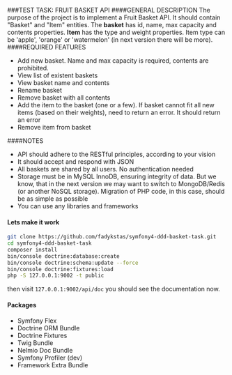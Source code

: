 ###TEST TASK: FRUIT BASKET API
####GENERAL DESCRIPTION
The purpose of the project is to implement a Fruit Basket API. It should contain "Basket" and "Item" entities. The **basket** has id, name, max capacity and contents properties. **Item** has the type and weight properties. Item type can be 'apple', 'orange' or 'watermelon' (in next version there will be more).
####REQUIRED FEATURES
- Add new basket. Name and max capacity is required, contents are prohibited.
- View list of existent baskets
- View basket name and contents
- Rename basket
- Remove basket with all contents
- Add the item to the basket (one or a few). If basket cannot fit all new items (based on their weights), need to return an error. It should return an error
- Remove item from basket

####NOTES
- API should adhere to the RESTful principles, according to your vision
- It should accept and respond with JSON
- All baskets are shared by all users. No authentication needed
- Storage must be in MySQL InnoDB, ensuring integrity of data. But we know, that in the next version we may want to switch to MongoDB/Redis (or another NoSQL storage). Migration of PHP code, in this case, should be as simple as possible
- You can use any libraries and frameworks



#### Lets make it work 

```bash
git clone https://github.com/fadykstas/symfony4-ddd-basket-task.git
cd symfony4-ddd-basket-task
composer install
bin/console doctrine:database:create
bin/console doctrine:schema:update --force
bin/console doctrine:fixtures:load 
php -S 127.0.0.1:9002 -t public

```

then visit `127.0.0.1:9002/api/doc`  you should see the documentation now.


#### Packages
- Symfony Flex
- Doctrine ORM Bundle
- Doctrine Fixtures
- Twig Bundle
- Nelmio Doc Bundle
- Symfony Profiler (dev)
- Framework Extra Bundle
